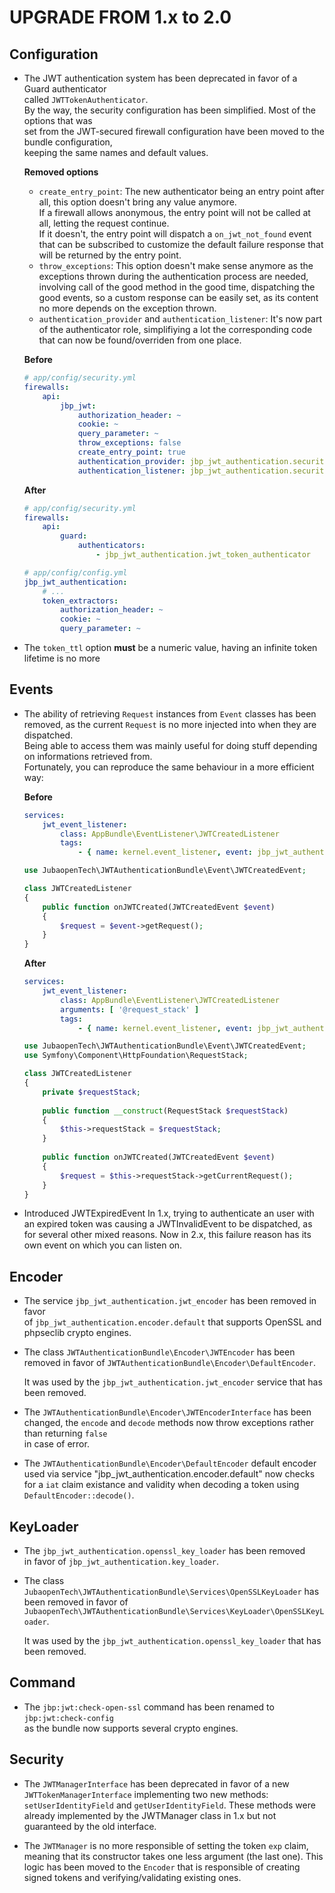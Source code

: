 UPGRADE FROM 1.x to 2.0
=======================

Configuration
-------------

* The JWT authentication system has been deprecated in favor of a Guard authenticator  
  called `JWTTokenAuthenticator`.  
  By the way, the security configuration has been simplified. Most of the options that was  
  set from the JWT-secured firewall configuration have been moved to the bundle configuration,  
  keeping the same names and default values.
  
  __Removed options__
  - `create_entry_point`: The new authenticator being an entry point after all, this option doesn't bring any value anymore.  
  If a firewall allows anonymous, the entry point will not be called at all, letting the request continue.  
  If it doesn't, the entry point will dispatch a `on_jwt_not_found` event that can be subscribed to customize the default failure response that will be returned by the entry point.
  - `throw_exceptions`: This option doesn't make sense anymore as the exceptions thrown during the authentication process are needed, involving call of the good method in the good time, dispatching the good events, so a custom response can be easily set, as its content no more depends on the exception thrown.
  - `authentication_provider` and `authentication_listener`: It's now part of the authenticator role, simplifiying a lot the corresponding code that can now be found/overriden from one place.

  __Before__

  ```yaml
  # app/config/security.yml
  firewalls:
      api:
          jbp_jwt:
              authorization_header: ~
              cookie: ~
              query_parameter: ~
              throw_exceptions: false
              create_entry_point: true
              authentication_provider: jbp_jwt_authentication.security.authentication.provider
              authentication_listener: jbp_jwt_authentication.security.authentication.listener
  ```

  __After__

  ```yaml
  # app/config/security.yml
  firewalls:
      api:
          guard:
              authenticators:
                  - jbp_jwt_authentication.jwt_token_authenticator

  # app/config/config.yml
  jbp_jwt_authentication:
      # ...
      token_extractors:
          authorization_header: ~
          cookie: ~
          query_parameter: ~
  ```
  
* The `token_ttl` option __must__ be a numeric value, having an infinite token lifetime is no more
  
Events
-------

* The ability of retrieving `Request` instances from `Event` classes has been removed,
  as the current `Request` is no more injected into when they are dispatched.  
  Being able to access them was mainly useful for doing stuff depending on informations 
  retrieved from.  
  Fortunately, you can reproduce the same behaviour in a more efficient way:

  __Before__
  
  ```yaml
  services:
      jwt_event_listener:
          class: AppBundle\EventListener\JWTCreatedListener
          tags:
              - { name: kernel.event_listener, event: jbp_jwt_authentication.on_jwt_created, method: onJWTCreated }
  ```
  
  ```php
  use JubaopenTech\JWTAuthenticationBundle\Event\JWTCreatedEvent;
  
  class JWTCreatedListener
  {
      public function onJWTCreated(JWTCreatedEvent $event)
      {
          $request = $event->getRequest();
      }
  }
  ```
  
  __After__
  
  ```yaml
  services:
      jwt_event_listener:
          class: AppBundle\EventListener\JWTCreatedListener
          arguments: [ '@request_stack' ]
          tags:
              - { name: kernel.event_listener, event: jbp_jwt_authentication.on_jwt_created, method: onJWTCreated }
  ```
  
  ```php  
  use JubaopenTech\JWTAuthenticationBundle\Event\JWTCreatedEvent;
  use Symfony\Component\HttpFoundation\RequestStack;

  class JWTCreatedListener
  {
      private $requestStack;
      
      public function __construct(RequestStack $requestStack)
      {
          $this->requestStack = $requestStack;
      }
      
      public function onJWTCreated(JWTCreatedEvent $event)
      {
          $request = $this->requestStack->getCurrentRequest();
      }
  }
  ```

* Introduced JWTExpiredEvent
  In 1.x, trying to authenticate an user with an expired token was causing a JWTInvalidEvent to be dispatched, 
  as for several other mixed reasons. Now in 2.x, this failure reason has its own event on which you can listen on.
  
Encoder
-------

* The service `jbp_jwt_authentication.jwt_encoder` has been removed in favor  
  of `jbp_jwt_authentication.encoder.default` that supports OpenSSL and  
  phpseclib crypto engines.
  
* The class `JWTAuthenticationBundle\Encoder\JWTEncoder` has been
  removed in favor of `JWTAuthenticationBundle\Encoder\DefaultEncoder`.

  It was used by the `jbp_jwt_authentication.jwt_encoder` service that has been removed.  
  
* The `JWTAuthenticationBundle\Encoder\JWTEncoderInterface` has been changed,
  the `encode` and `decode` methods now throw exceptions rather than returning `false`  
  in case of error.
  
* The `JWTAuthenticationBundle\Encoder\DefaultEncoder` default encoder used via service
  "jbp_jwt_authentication.encoder.default" now checks for a `iat` claim existance and validity when decoding a token
  using `DefaultEncoder::decode()`.

KeyLoader
---------

* The `jbp_jwt_authentication.openssl_key_loader` has been removed  
  in favor of `jbp_jwt_authentication.key_loader`.

* The class `JubaopenTech\JWTAuthenticationBundle\Services\OpenSSLKeyLoader` has been
  removed in favor of `JubaopenTech\JWTAuthenticationBundle\Services\KeyLoader\OpenSSLKeyLoader`.
  
  It was used by the `jbp_jwt_authentication.openssl_key_loader` that has been removed.
  
Command
-------

* The `jbp:jwt:check-open-ssl` command has been renamed to `jbp:jwt:check-config`  
  as the bundle now supports several crypto engines.

Security
--------

* The `JWTManagerInterface` has been deprecated in favor of a new `JWTTokenManagerInterface` 
  implementing two new methods: `setUserIdentityField` and `getUserIdentityField`.
  These methods were already implemented by the JWTManager class in 1.x but not guaranteed
  by the old interface.

* The `JWTManager` is no more responsible of setting the token 
  `exp` claim, meaning that its constructor takes one less argument (the last one). This logic has been moved to the `Encoder` that is responsible of creating signed tokens and verifying/validating existing ones.
